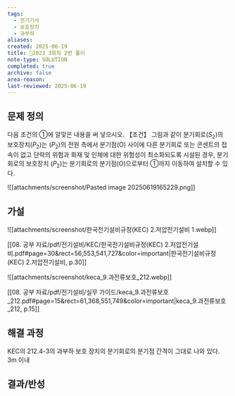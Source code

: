 ```yaml
---
tags:
  - 전기기사
  - 보호장치
  - 과부하
aliases: 
created: 2025-06-19
title: 🔬2023 3회차 2번 풀이
note-type: SOLUTION
completed: true
archive: false
area-reason: 
last-reviewed: 2025-06-19
---
```



## 문제 정의
다음 조건의 ①에 알맞은 내용을 써 넣으시오. 【조건】 그림과 같이 분기회로($S_{2}$​)의 보호장치($P_{2}$​)는 ($P_{2}$​)의 전원 측에서 분기점(O) 사이에 다른 분기회로 또는 콘센트의 접속이 없고 단락의 위험과 화재 및 인체에 대한 위험성이 최소화되도록 시설된 경우, 분기회로의 보호장치 ($P_{2}$​)는 분기회로의 분기점(O)으로부터 ①까지 이동하여 설치할 수 있다.

![[attachments/screenshot/Pasted image 20250619165229.png]]


## 가설
![[attachments/screenshot/한국전기설비규정(KEC) 2.저압전기설비 1.webp]]

[[08. 공부 자료/pdf/전기설비/KEC/한국전기설비규정(KEC) 2.저압전기설비.pdf#page=30&rect=56,553,541,727&color=important|한국전기설비규정(KEC) 2.저압전기설비, p.30]]


![[attachments/screenshot/keca_9.과전류보호_212.webp]]

[[08. 공부 자료/pdf/전기설비/실무 가이드/keca_9.과전류보호_212.pdf#page=15&rect=61,368,551,749&color=important|keca_9.과전류보호_212, p.15]]

## 해결 과정
KEC의 212.4-3의 과부하 보호 장치의 분기회로의 분기점 간격이 그대로 나와 있다. 3m 이내

## 결과/반성

